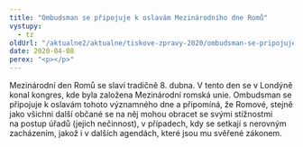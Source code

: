 ```yaml
---
title: "Ombudsman se připojuje k oslavám Mezinárodního dne Romů"
vystupy:
  - tz
oldUrl: "/aktualne2/aktualne/tiskove-zpravy-2020/ombudsman-se-pripojuje-k-oslavam-mezinarodniho-dne-romu/"
date: 2020-04-08
perex: "<p></p>"
---
```


<!-- imported from the old website -->

<p>Mezinárodní den Romů se slaví tradičně 8. dubna. V tento den se v Londýně konal kongres, kde byla založena Mezinárodní romská unie. Ombudsman se připojuje k oslavám tohoto významného dne a připomíná, že Romové, stejně jako všichni další občané se na něj mohou obracet se svými stížnostmi na postup úřadů (jejich nečinnost), v případech, kdy se setkají s nerovným zacházením, jakož i v dalších agendách, které jsou mu svěřené zákonem.</p>
